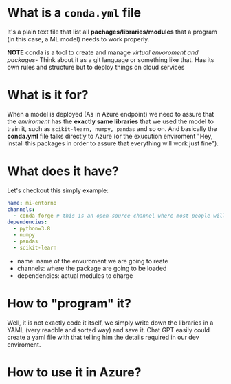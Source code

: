 # What is a ``conda.yml`` file

It's a plain text file that list all **pachages/libraries/modules** that a program (in this case, a ML model) needs to work properly.

**NOTE** conda is a tool to create and manage *virtual envoroment and packages*- Think about it as a git language or something like that. Has its own rules and structure but to deploy things on cloud services

# What is it for?

When a model is deployed (As in Azure endpoint) we need to assure that the *enviroment* has the **exactly same libraries** that we used the model to train it, such as ``scikit-learn, numpy, pandas`` and so on. And basically the **conda.yml** file talks directly to Azure (or the exucution enviroment "Hey, install this packages in order to assure that everything will work just fine").

# What does it have?

Let's checkout this simply example:

```yaml
name: mi-entorno
channels:
  - conda-forge # this is an open-source channel where most people will publish packages to our python programs
dependencies:
  - python=3.8
  - numpy
  - pandas
  - scikit-learn
```

 * name: name of the envuroment we are going to reate
 * channels: where the package are going to be loaded
 * dependencies: actual modules to charge

# How to "program" it?

Well, it is not exactly code it itself, we simply write down the libraries in a YAML (very readble and sorted way) and save it. Chat GPT easily could create a yaml file with that telling him the details required in our dev enviroment. 

# How to use it in Azure?

